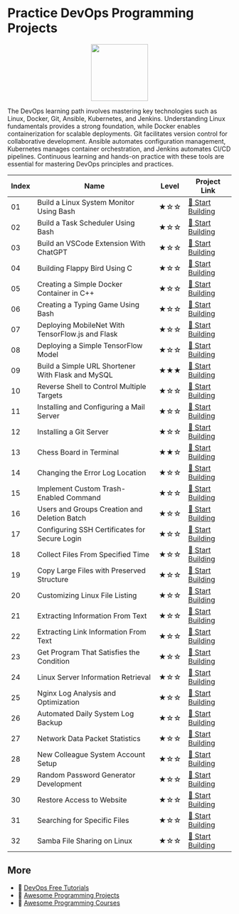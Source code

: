 # Practice DevOps Programming Projects

<div align="center">
<img width="128px" src="https://file.labex.io/path/a3Od9y18p0bV.png">
</div>

The DevOps learning path involves mastering key technologies such as Linux, Docker, Git, Ansible, Kubernetes, and Jenkins. Understanding Linux fundamentals provides a strong foundation, while Docker enables containerization for scalable deployments. Git facilitates version control for collaborative development. Ansible automates configuration management, Kubernetes manages container orchestration, and Jenkins automates CI/CD pipelines. Continuous learning and hands-on practice with these tools are essential for mastering DevOps principles and practices.

|   Index | Name                                              | Level   | Project Link                                                                                            |
|---------|---------------------------------------------------|---------|---------------------------------------------------------------------------------------------------------|
|      01 | Build a Linux System Monitor Using Bash           | ★☆☆     | [🚀 Start Building](https://labex.io/courses/project-build-a-linux-system-monitor-using-bash)           |
|      02 | Build a Task Scheduler Using Bash                 | ★☆☆     | [🚀 Start Building](https://labex.io/courses/project-build-a-task-scheduler-using-bash)                 |
|      03 | Build an VSCode Extension With ChatGPT            | ★☆☆     | [🚀 Start Building](https://labex.io/courses/project-build-an-vscode-extension-with-chatgpt)            |
|      04 | Building Flappy Bird Using C                      | ★☆☆     | [🚀 Start Building](https://labex.io/courses/project-building-flappy-bird-using-c)                      |
|      05 | Creating a Simple Docker Container in C++         | ★☆☆     | [🚀 Start Building](https://labex.io/courses/project-creating-a-simple-docker-container-in-cpp)         |
|      06 | Creating a Typing Game Using Bash                 | ★☆☆     | [🚀 Start Building](https://labex.io/courses/project-creating-a-typing-game-using-bash)                 |
|      07 | Deploying MobileNet With TensorFlow.js and Flask  | ★☆☆     | [🚀 Start Building](https://labex.io/courses/project-deploying-mobilenet-with-tensorflowjs-and-flask)   |
|      08 | Deploying a Simple TensorFlow Model               | ★☆☆     | [🚀 Start Building](https://labex.io/courses/project-deploying-a-simple-tensorflow-model)               |
|      09 | Build a Simple URL Shortener With Flask and MySQL | ★★★     | [🚀 Start Building](https://labex.io/courses/project-build-a-simple-url-shortener-with-flask-and-mysql) |
|      10 | Reverse Shell to Control Multiple Targets         | ★☆☆     | [🚀 Start Building](https://labex.io/courses/project-reverse-shell-to-control-multiple-targets)         |
|      11 | Installing and Configuring a Mail Server          | ★☆☆     | [🚀 Start Building](https://labex.io/courses/project-installing-and-configuring-a-mail-server)          |
|      12 | Installing a Git Server                           | ★☆☆     | [🚀 Start Building](https://labex.io/courses/project-installing-a-git-server)                           |
|      13 | Chess Board in Terminal                           | ★★☆     | [🚀 Start Building](https://labex.io/courses/project-chess-board-in-terminal)                           |
|      14 | Changing the Error Log Location                   | ★☆☆     | [🚀 Start Building](https://labex.io/courses/project-changing-the-error-log-location)                   |
|      15 | Implement Custom Trash-Enabled Command            | ★☆☆     | [🚀 Start Building](https://labex.io/courses/project-avoid-accidental-deletion)                         |
|      16 | Users and Groups Creation and Deletion Batch      | ★☆☆     | [🚀 Start Building](https://labex.io/courses/project-bulk-creation-and-deletion-of-users-and-groups)    |
|      17 | Configuring SSH Certificates for Secure Login     | ★☆☆     | [🚀 Start Building](https://labex.io/courses/project-certificate-configuration)                         |
|      18 | Collect Files From Specified Time                 | ★☆☆     | [🚀 Start Building](https://labex.io/courses/project-collect-files-from-specified-time)                 |
|      19 | Copy Large Files with Preserved Structure         | ★☆☆     | [🚀 Start Building](https://labex.io/courses/project-copy-specified-files)                              |
|      20 | Customizing Linux File Listing                    | ★☆☆     | [🚀 Start Building](https://labex.io/courses/project-directory-size)                                    |
|      21 | Extracting Information From Text                  | ★☆☆     | [🚀 Start Building](https://labex.io/courses/project-extracting-information-from-text)                  |
|      22 | Extracting Link Information From Text             | ★☆☆     | [🚀 Start Building](https://labex.io/courses/project-extracting-link-information-from-text)             |
|      23 | Get Program That Satisfies the Condition          | ★☆☆     | [🚀 Start Building](https://labex.io/courses/project-get-program-that-satisfies-the-condition)          |
|      24 | Linux Server Information Retrieval                | ★☆☆     | [🚀 Start Building](https://labex.io/courses/project-get-system-information)                            |
|      25 | Nginx Log Analysis and Optimization               | ★☆☆     | [🚀 Start Building](https://labex.io/courses/project-log-analysis)                                      |
|      26 | Automated Daily System Log Backup                 | ★☆☆     | [🚀 Start Building](https://labex.io/courses/project-log-backup)                                        |
|      27 | Network Data Packet Statistics                    | ★☆☆     | [🚀 Start Building](https://labex.io/courses/project-network-data-packet-statistics)                    |
|      28 | New Colleague System Account Setup                | ★☆☆     | [🚀 Start Building](https://labex.io/courses/project-new-colleague-system-account-setup)                |
|      29 | Random Password Generator Development             | ★☆☆     | [🚀 Start Building](https://labex.io/courses/project-password-generator)                                |
|      30 | Restore Access to Website                         | ★☆☆     | [🚀 Start Building](https://labex.io/courses/project-restore-access-to-website)                         |
|      31 | Searching for Specific Files                      | ★☆☆     | [🚀 Start Building](https://labex.io/courses/project-searching-for-specific-files)                      |
|      32 | Samba File Sharing on Linux                       | ★☆☆     | [🚀 Start Building](https://labex.io/courses/project-service-management)                                |

## More

- 🔗 [DevOps Free Tutorials](https://github.com/labex-labs/devops-free-tutorials)
- 🔗 [Awesome Programming Projects](https://github.com/labex-labs/awesome-programming-projects)
- 🔗 [Awesome Programming Courses](https://github.com/labex-labs/awesome-programming-courses)

